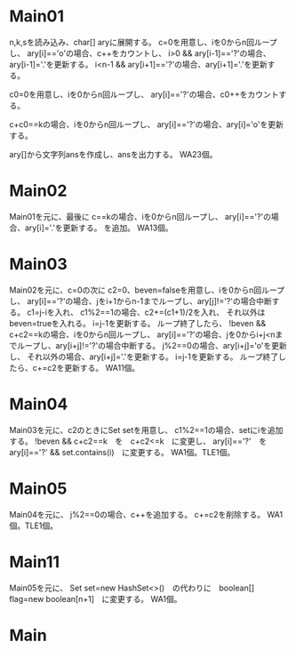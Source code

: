 # Main01
n,k,sを読み込み、char[] aryに展開する。
c=0を用意し、iを0からn回ループし、
ary[i]=='o'の場合、c++をカウントし、
i>0 && ary[i-1]=='?'の場合、ary[i-1]='.'を更新する。
i<n-1 && ary[i+1]=='?'の場合、ary[i+1]='.'を更新する。

c0=0を用意し、iを0からn回ループし、
ary[i]=='?'の場合、c0++をカウントする。

c+c0==kの場合、iを0からn回ループし、
ary[i]=='?'の場合、ary[i]='o'を更新する。

ary\[\]から文字列ansを作成し、ansを出力する。
WA23個。

# Main02
Main01を元に、最後に
c==kの場合、iを0からn回ループし、
ary[i]=='?'の場合、ary[i]='.'を更新する。
を追加。
WA13個。

# Main03
Main02を元に、c=0の次に
c2=0、beven=falseを用意し、iを0からn回ループし、
ary[i]=='?'の場合、jをi+1からn-1までループし、ary[j]!='?'の場合中断する。
c1=j-iを入れ、
c1%2==1の場合、c2+=(c1+1)/2を入れ、
それ以外はbeven=trueを入れる。
i=j-1を更新する。
ループ終了したら、
!beven && c+c2==kの場合、iを0からn回ループし、
ary[i]=='?'の場合、jを0からi+j<nまでループし、ary[i+j]!='?'の場合中断する。
j%2==0の場合、ary[i+j]='o'を更新し、
それ以外の場合、ary[i+j]='.'を更新する。
i=j-1を更新する。
ループ終了したら、c+=c2を更新する。
WA11個。

# Main04
Main03を元に、c2のときにSet<Integer> setを用意し、
c1%2==1の場合、setにiを追加する。
!beven && c+c2==k　を　c+c2<=k　に変更し、
ary[i]=='?'　を　ary[i]=='?' && set.contains(i)　に変更する。
WA1個。TLE1個。

# Main05
Main04を元に、
j%2==0の場合、c++を追加する。
c+=c2を削除する。
WA1個。TLE1個。

# Main11
Main05を元に、
Set<Integer> set=new HashSet<>()　の代わりに　boolean[] flag=new boolean[n+1]　に変更する。
WA1個。

# Main

